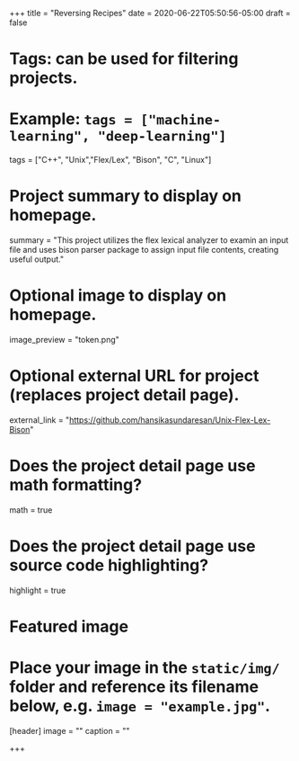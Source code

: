 +++
title = "Reversing Recipes"
date = 2020-06-22T05:50:56-05:00
draft = false

# Tags: can be used for filtering projects.
# Example: `tags = ["machine-learning", "deep-learning"]`
tags = ["C++", "Unix","Flex/Lex", "Bison", "C", "Linux"]

# Project summary to display on homepage.
summary = "This project utilizes the flex lexical analyzer to examin an input file and uses bison parser package to assign input file contents, creating useful output."

# Optional image to display on homepage.
image_preview = "token.png"

# Optional external URL for project (replaces project detail page).
external_link = "https://github.com/hansikasundaresan/Unix-Flex-Lex-Bison"

# Does the project detail page use math formatting?
math = true

# Does the project detail page use source code highlighting?
highlight = true

# Featured image
# Place your image in the `static/img/` folder and reference its filename below, e.g. `image = "example.jpg"`.
[header]
image = ""
caption = ""

+++



